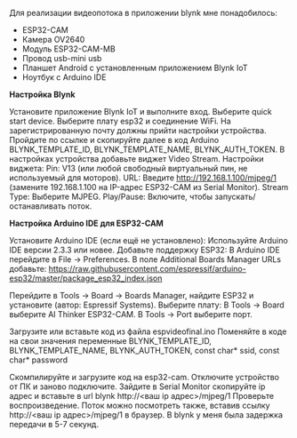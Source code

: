Для реализации видеопотока в приложении blynk мне понадобилось:
- ESP32-CAM
- Камера OV2640
- Модуль ESP32-CAM-MB
- Провод usb-mini usb
- Планшет Android c установленным приложением Blynk IoT
- Ноутбук с Arduino IDE

**Настройка Blynk**

Установите приложение Blynk IoT и выполните вход.
Выберите quick start device.
Выберите плату esp32 и соединение WiFi.
На зарегистрированную почту должны прийти настройки устройства.
Пройдите по ссылке и скопируйте далее в код Arduino BLYNK_TEMPLATE_ID, BLYNK_TEMPLATE_NAME, BLYNK_AUTH_TOKEN.
В настройках устройства добавьте виджет Video Stream.
Настройки виджета:
Pin: V13 (или любой свободный виртуальный пин, не используемый для моторов).
URL: Введите http://192.168.1.100/mjpeg/1 (замените 192.168.1.100 на IP-адрес ESP32-CAM из Serial Monitor).
Stream Type: Выберите MJPEG.
Play/Pause: Включите, чтобы запускать/останавливать поток.

**Настройка Arduino IDE для ESP32-CAM**

Установите Arduino IDE (если ещё не установлено):
Используйте Arduino IDE версии 2.3.3 или новее.
Добавьте поддержку ESP32:
В Arduino IDE перейдите в File → Preferences.
В поле Additional Boards Manager URLs добавьте:
https://raw.githubusercontent.com/espressif/arduino-esp32/master/package_esp32_index.json

Перейдите в Tools → Board → Boards Manager, найдите ESP32 и установите (автор: Espressif Systems).
Выберите плату:
В Tools → Board выберите AI Thinker ESP32-CAM.
В Tools → Port выберите порт.

Загрузите или вставьте код из файла espvideofinal.ino
Поменяйте в коде на свои значения переменные BLYNK_TEMPLATE_ID, BLYNK_TEMPLATE_NAME, BLYNK_AUTH_TOKEN, const char* ssid, const char* password

Скомпилируйте и загрузите код на esp32-cam.
Отключите устройство от ПК и заново подключите.
Зайдите в Serial Monitor скопируйте ip адрес и вставьте в url blynk http://<ваш ip адрес>/mjpeg/1
Проверьте воспроизведение. Поток можно посмотреть также, вставив ссылку http://<ваш ip адрес>/mjpeg/1 в браузер.
В blynk у меня была задержка передачи в 5-7 секунд.




